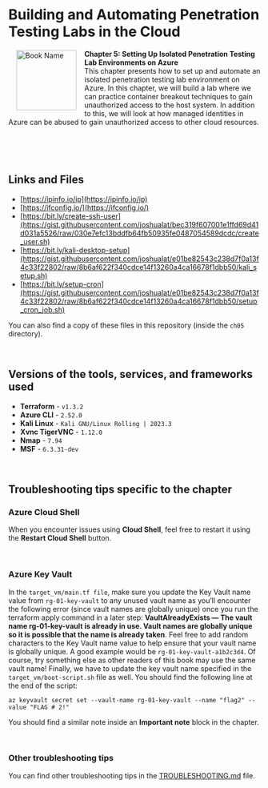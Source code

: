 # Building and Automating Penetration Testing Labs in the Cloud

<a href="https://www.packtpub.com/product/building-and-automating-penetration-testing-labs-in-the-cloud/9781837632398"><img src="https://content.packt.com/B19755/cover_image_small.jpg" alt="Book Name" height="120px" align="left" style="margin: 0px 15px; border-color: white; border-style: solid; border-width: 1px;"></a>

**Chapter 5: Setting Up Isolated Penetration Testing Lab Environments on Azure** <br />
This chapter presents how to set up and automate an isolated penetration testing lab environment on Azure. In this chapter, we will build a lab where we can practice container breakout techniques to gain unauthorized access to the host system. In addition to this, we will look at how managed identities in Azure can be abused to gain unauthorized access to other cloud resources.

<br />
<br />
<br />

## Links and Files

- [https://ipinfo.io/ip](https://ipinfo.io/ip)
- [https://ifconfig.io/](https://ifconfig.io/)
- [https://bit.ly/create-ssh-user](https://gist.githubusercontent.com/joshualat/bec319f607001e1ffd69d41d031a5526/raw/030e7efc13bddfb64fb50935fe0487054589dcdc/create_user.sh)
- [https://bit.ly/kali-desktop-setup](https://gist.githubusercontent.com/joshualat/e01be82543c238d7f0a13f4c33f22802/raw/8b6af622f340cdce14f13260a4ca16678f1dbb50/kali_setup.sh)
- [https://bit.ly/setup-cron](https://gist.githubusercontent.com/joshualat/e01be82543c238d7f0a13f4c33f22802/raw/8b6af622f340cdce14f13260a4ca16678f1dbb50/setup_cron_job.sh)

You can also find a copy of these files in this repository (inside the `ch05` directory).

<br />

## Versions of the tools, services, and frameworks used 

- **Terraform** - `v1.3.2`
- **Azure CLI** - `2.52.0`
- **Kali Linux** - `Kali GNU/Linux Rolling | 2023.3`
- **Xvnc TigerVNC** - `1.12.0`
- **Nmap** - `7.94`
- **MSF** - `6.3.31-dev`

<br />

## Troubleshooting tips specific to the chapter

### Azure Cloud Shell

When you encounter issues using **Cloud Shell**, feel free to restart it using the **Restart Cloud Shell** button.

<br />

### Azure Key Vault

In the `target_vm/main.tf file`, make sure you update the Key Vault name value from `rg-01-key-vault` to any unused vault name as you’ll encounter the following error (since vault names are globally unique) once you run the terraform apply command in a later step: **VaultAlreadyExists — The vault name rg-01-key-vault is already in use. Vault names are globally unique so it is possible that the name is already taken**. Feel free to add random characters to the Key Vault name value to help ensure that your vault name is globally unique. A good example would be `rg-01-key-vault-a1b2c3d4`. Of course, try something else as other readers of this book may use the same vault name! Finally, we have to update the key vault name specified in the `target_vm/boot-script.sh` file as well. You should find the following line at the end of the script: 

```
az keyvault secret set --vault-name rg-01-key-vault --name "flag2" --value "FLAG # 2!"
```

You should find a similar note inside an **Important note** block in the chapter.

<br />

### Other troubleshooting tips

You can find other troubleshooting tips in the [TROUBLESHOOTING.md](../TROUBLESHOOTING.md) file.